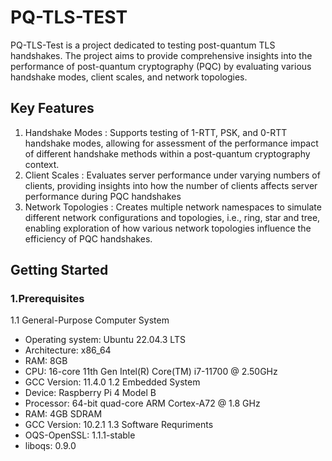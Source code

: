 # PQ-TLS-TEST
PQ-TLS-Test is a project dedicated to testing post-quantum TLS handshakes. The project aims to provide comprehensive insights into the performance of post-quantum cryptography (PQC) by evaluating various handshake modes, client scales, and network topologies.

## Key Features
1. Handshake Modes : Supports testing of 1-RTT, PSK, and 0-RTT handshake modes, allowing for assessment of the performance impact of different handshake methods within a post-quantum cryptography context.
2. Client Scales : Evaluates server performance under varying numbers of clients, providing insights into how the number of clients affects server performance during PQC handshakes
3. Network Topologies : Creates multiple network namespaces to simulate different network configurations and topologies, i.e., ring, star and tree, enabling exploration of how various network topologies influence the efficiency of PQC handshakes.
## Getting Started
### 1.Prerequisites
1.1 General-Purpose Computer System
* Operating system: Ubuntu 22.04.3 LTS
* Architecture: x86_64
* RAM: 8GB
* CPU: 16-core 11th Gen Intel(R) Core(TM) i7-11700 @ 2.50GHz
* GCC Version: 11.4.0
1.2 Embedded System
* Device: Raspberry Pi 4 Model B
* Processor: 64-bit quad-core ARM Cortex-A72 @ 1.8 GHz
* RAM: 4GB SDRAM
* GCC Version: 10.2.1
1.3 Software Requriments
* OQS-OpenSSL: 1.1.1-stable
* liboqs: 0.9.0